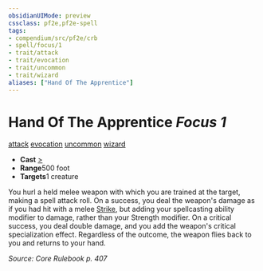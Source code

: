 ```yaml
---
obsidianUIMode: preview
cssclass: pf2e,pf2e-spell
tags:
- compendium/src/pf2e/crb
- spell/focus/1
- trait/attack
- trait/evocation
- trait/uncommon
- trait/wizard
aliases: ["Hand Of The Apprentice"]
---
```

# Hand Of The Apprentice *Focus 1*   
[attack](../../rules/traits/attack.md)  [evocation](../../rules/traits/evocation.md)  [uncommon](../../rules/traits/uncommon.md)  [wizard](../../rules/traits/wizard.md)  

- **Cast** [>](../../rules/core-rulebook/chapter-9-playing-the-game.md#Actions "Single Action") 
- **Range**500 foot
- **Targets**1 creature

You hurl a held melee weapon with which you are trained at the target, making a spell attack roll. On a success, you deal the weapon's damage as if you had hit with a melee [Strike](../../rules/actions/strike.md), but adding your spellcasting ability modifier to damage, rather than your Strength modifier. On a critical success, you deal double damage, and you add the weapon's critical specialization effect. Regardless of the outcome, the weapon flies back to you and returns to your hand.

*Source: Core Rulebook p. 407*